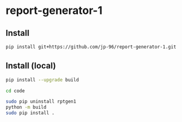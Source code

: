 # report-generator-1

## Install

```bash
pip install git+https://github.com/jp-96/report-generator-1.git
```

## Install (local)

```bash
pip install --upgrade build

cd code

sudo pip uninstall rptgen1
python -m build
sudo pip install .

```
